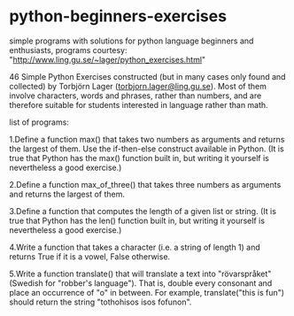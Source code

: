 # python-beginners-exercises
simple programs with solutions for python language beginners and enthusiasts, programs courtesy: "http://www.ling.gu.se/~lager/python_exercises.html"

46 Simple Python Exercises constructed (but in many cases only found and collected) by Torbjörn Lager (torbjorn.lager@ling.gu.se). Most of them involve characters, words and phrases, rather than numbers, and are therefore suitable for students interested in language rather than math.

list of programs:

1.Define a function max() that takes two numbers as arguments and returns the largest of them. Use the if-then-else construct available in Python. (It is true that Python has the max() function built in, but writing it yourself is nevertheless a good exercise.)

2.Define a function max_of_three() that takes three numbers as arguments and returns the largest of them.

3.Define a function that computes the length of a given list or string. (It is true that Python has the len() function built in, but writing it yourself is nevertheless a good exercise.)

4.Write a function that takes a character (i.e. a string of length 1) and returns True if it is a vowel, False otherwise.

5.Write a function translate() that will translate a text into "rövarspråket" (Swedish for "robber's language"). That is, double every consonant and place an occurrence of "o" in between. For example, translate("this is fun") should return the string "tothohisos isos fofunon".